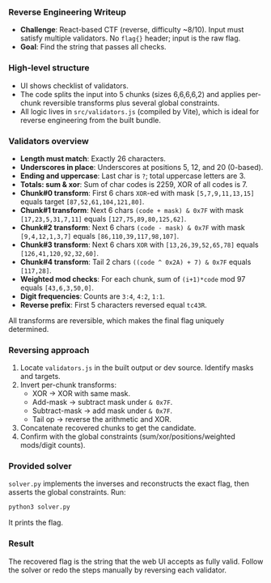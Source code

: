 ### Reverse Engineering Writeup

- **Challenge**: React-based CTF (reverse, difficulty ~8/10). Input must satisfy multiple validators. No `flag{}` header; input is the raw flag.
- **Goal**: Find the string that passes all checks.

### High-level structure
- UI shows checklist of validators.
- The code splits the input into 5 chunks (sizes 6,6,6,6,2) and applies per-chunk reversible transforms plus several global constraints.
- All logic lives in `src/validators.js` (compiled by Vite), which is ideal for reverse engineering from the built bundle.

### Validators overview
- **Length must match**: Exactly 26 characters.
- **Underscores in place**: Underscores at positions 5, 12, and 20 (0-based).
- **Ending and uppercase**: Last char is `?`; total uppercase letters are 3.
- **Totals: sum & xor**: Sum of char codes is 2259, XOR of all codes is 7.
- **Chunk#0 transform**: First 6 chars `XOR`-ed with mask `[5,7,9,11,13,15]` equals target `[87,52,61,104,121,80]`.
- **Chunk#1 transform**: Next 6 chars `(code + mask) & 0x7F` with mask `[17,23,5,31,7,11]` equals `[127,75,89,80,125,62]`.
- **Chunk#2 transform**: Next 6 chars `(code - mask) & 0x7F` with mask `[9,4,12,1,3,7]` equals `[86,110,39,117,98,107]`.
- **Chunk#3 transform**: Next 6 chars `XOR` with `[13,26,39,52,65,78]` equals `[126,41,120,92,32,60]`.
- **Chunk#4 transform**: Tail 2 chars `((code ^ 0x2A) + 7) & 0x7F` equals `[117,28]`.
- **Weighted mod checks**: For each chunk, sum of `(i+1)*code` mod 97 equals `[43,6,3,50,0]`.
- **Digit frequencies**: Counts are `3:4`, `4:2`, `1:1`.
- **Reverse prefix**: First 5 characters reversed equal `tc43R`.

All transforms are reversible, which makes the final flag uniquely determined.

### Reversing approach
1. Locate `validators.js` in the built output or dev source. Identify masks and targets.
2. Invert per-chunk transforms:
   - XOR -> XOR with same mask.
   - Add-mask -> subtract mask under `& 0x7F`.
   - Subtract-mask -> add mask under `& 0x7F`.
   - Tail op -> reverse the arithmetic and XOR.
3. Concatenate recovered chunks to get the candidate.
4. Confirm with the global constraints (sum/xor/positions/weighted mods/digit counts).

### Provided solver
`solver.py` implements the inverses and reconstructs the exact flag, then asserts the global constraints. Run:

```bash
python3 solver.py
```

It prints the flag.

### Result
The recovered flag is the string that the web UI accepts as fully valid. Follow the solver or redo the steps manually by reversing each validator.
